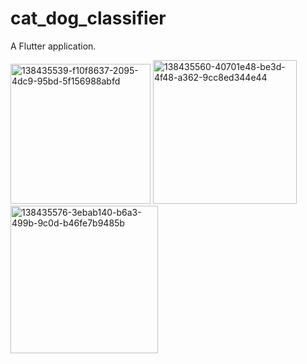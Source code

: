 # cat_dog_classifier

A Flutter application.



<img width="224" alt="138435539-f10f8637-2095-4dc9-95bd-5f156988abfd" src="https://user-images.githubusercontent.com/72077470/147015273-f0585680-f84b-490d-a344-61c023711e00.png">  <img width="230" alt="138435560-40701e48-be3d-4f48-a362-9cc8ed344e44" src="https://user-images.githubusercontent.com/72077470/147015288-8da61414-6c0e-431f-b359-4bf52f841af4.png">  <img width="236" alt="138435576-3ebab140-b6a3-499b-9c0d-b46fe7b9485b" src="https://user-images.githubusercontent.com/72077470/147015293-20a7b3b7-b896-43ef-b57c-050be61c5045.png">


